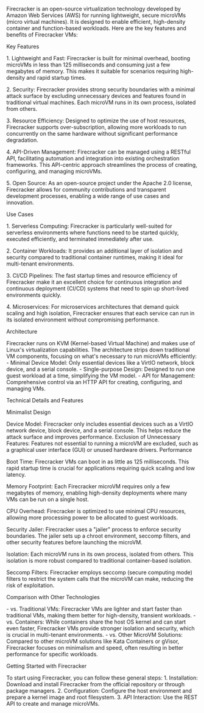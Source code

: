 Firecracker is an open-source virtualization technology developed by
Amazon Web Services (AWS) for running lightweight, secure microVMs
(micro virtual machines). It is designed to enable efficient,
high-density container and function-based workloads. Here are the key
features and benefits of Firecracker VMs:

Key Features

1\. Lightweight and Fast: Firecracker is built for minimal overhead,
booting microVMs in less than 125 milliseconds and consuming just a few
megabytes of memory. This makes it suitable for scenarios requiring
high-density and rapid startup times.

2\. Security: Firecracker provides strong security boundaries with a
minimal attack surface by excluding unnecessary devices and features
found in traditional virtual machines. Each microVM runs in its own
process, isolated from others.

3\. Resource Efficiency: Designed to optimize the use of host resources,
Firecracker supports over-subscription, allowing more workloads to run
concurrently on the same hardware without significant performance
degradation.

4\. API-Driven Management: Firecracker can be managed using a RESTful
API, facilitating automation and integration into existing orchestration
frameworks. This API-centric approach streamlines the process of
creating, configuring, and managing microVMs.

5\. Open Source: As an open-source project under the Apache 2.0 license,
Firecracker allows for community contributions and transparent
development processes, enabling a wide range of use cases and
innovation.

Use Cases

1\. Serverless Computing: Firecracker is particularly well-suited for
serverless environments where functions need to be started quickly,
executed efficiently, and terminated immediately after use.

2\. Container Workloads: It provides an additional layer of isolation
and security compared to traditional container runtimes, making it ideal
for multi-tenant environments.

3\. CI/CD Pipelines: The fast startup times and resource efficiency of
Firecracker make it an excellent choice for continuous integration and
continuous deployment (CI/CD) systems that need to spin up short-lived
environments quickly.

4\. Microservices: For microservices architectures that demand quick
scaling and high isolation, Firecracker ensures that each service can
run in its isolated environment without compromising performance.

Architecture

Firecracker runs on KVM (Kernel-based Virtual Machine) and makes use of
Linux\'s virtualization capabilities. The architecture strips down
traditional VM components, focusing on what's necessary to run microVMs
efficiently: - Minimal Device Model: Only essential devices like a
VirtIO network, block device, and a serial console. - Single-purpose
Design: Designed to run one guest workload at a time, simplifying the VM
model. - API for Management: Comprehensive control via an HTTP API for
creating, configuring, and managing VMs.

Technical Details and Features

Minimalist Design

Device Model: Firecracker only includes essential devices such as a
VirtIO network device, block device, and a serial console. This helps
reduce the attack surface and improves performance. Exclusion of
Unnecessary Features: Features not essential to running a microVM are
excluded, such as a graphical user interface (GUI) or unused hardware
drivers. Performance

Boot Time: Firecracker VMs can boot in as little as 125 milliseconds.
This rapid startup time is crucial for applications requiring quick
scaling and low latency.

Memory Footprint: Each Firecracker microVM requires only a few megabytes
of memory, enabling high-density deployments where many VMs can be run
on a single host.

CPU Overhead: Firecracker is optimized to use minimal CPU resources,
allowing more processing power to be allocated to guest workloads.

Security Jailer: Firecracker uses a \"jailer\" process to enforce
security boundaries. The jailer sets up a chroot environment, seccomp
filters, and other security features before launching the microVM.

Isolation: Each microVM runs in its own process, isolated from others.
This isolation is more robust compared to traditional container-based
isolation.

Seccomp Filters: Firecracker employs seccomp (secure computing mode)
filters to restrict the system calls that the microVM can make, reducing
the risk of exploitation.

Comparison with Other Technologies

\- vs. Traditional VMs: Firecracker VMs are lighter and start faster
than traditional VMs, making them better for high-density, transient
workloads. - vs. Containers: While containers share the host OS kernel
and can start even faster, Firecracker VMs provide stronger isolation
and security, which is crucial in multi-tenant environments. - vs. Other
MicroVM Solutions: Compared to other microVM solutions like Kata
Containers or gVisor, Firecracker focuses on minimalism and speed, often
resulting in better performance for specific workloads.

Getting Started with Firecracker

To start using Firecracker, you can follow these general steps: 1.
Installation: Download and install Firecracker from the official
repository or through package managers. 2. Configuration: Configure the
host environment and prepare a kernel image and root filesystem. 3. API
Interaction: Use the REST API to create and manage microVMs.
